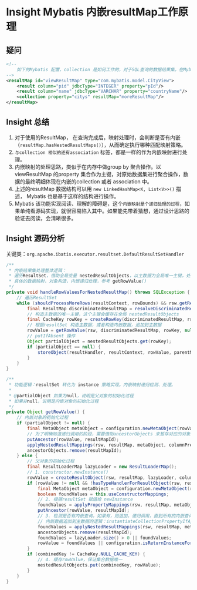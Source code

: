 # Insight Mybatis 内嵌resultMap工作原理

## 疑问

```xml
<!--
	如下的Mybatis 配置，collection 是如何工作的，对于SQL查询的数据结果集，在Mybatis 映射生成对象时，怎样组装的？
-->
<resultMap id="viewResultMap" type="com.mybatis.model.CityView">
	<result column="pid" jdbcType="INTEGER" property="pId"/>
    <result column="name" jdbcType="VARCHAR" property="countryName"/>
	<collection property="citys" resultMap="moreResultMap"/>
</resultMap>

```

## Insight 总结

1. 对于使用的ResultMap， 在查询完成后，映射处理时，会判断是否有内嵌（`resultMap.hasNestedResultMaps()`），从而确定执行哪种匹配映射策略。
2. `与collection 相似的还有association` 标签，都是一样的作为内嵌映射进行处理。
3. 内嵌映射的处理思路，类似于在内存中做group by 聚合操作。以viewResultMap 的property 集合作为主键，对原始数据集进行聚合操作，数据的最终明细体现在内嵌的collection 或者 association 中。
4. 上述的resultMap 数据结构可以用 `new LinkedHashMap<K, List<V>>()` 描述， Mybatis 也是基于这样的结构进行操作。
5. Mybatis 该功能实现阅读、理解的障碍是，这个`内嵌映射是个递归处理的过程`，如果单纯看源码实现，就很容易陷入其中。如果能先带着猜想，通过设计思路的验证去阅读，会清晰很多。



## Insight 源码分析


关键类：`org.apache.ibatis.executor.resultset.DefaultResultSetHandler`

```java
/**
 * 内嵌结果集处理整体逻辑：
 * 遍历ResultSet，借助全局变量 nestedResultObjects，以主数据为全局唯一主键，处理带有内嵌配置的结果集。类似于在内存中做group by 聚合操作。
 * 具体的数据映射，对象构造，内嵌递归处理，参考 getRowValue()
 */
private void handleRowValuesForNestedResultMap() throws SQLException {
	// 遍历ResultSet
	while (shouldProcessMoreRows(resultContext, rowBounds) && rsw.getResultSet().next()) {
		final ResultMap discriminatedResultMap = resolveDiscriminatedResultMap(rsw.getResultSet(), resultMap, null);
		// 构造主数据的唯一主键，这个主键会缓存在全局 nestedResultObjects
		final CacheKey rowKey = createRowKey(discriminatedResultMap, rsw, null);
		// 根据resultSet 构造主数据，或者构造内嵌数据，追加到主数据
		rowValue = getRowValue(rsw, discriminatedResultMap, rowKey, null, partialObject);
		// putIfAbsent 操作
		Object partialObject = nestedResultObjects.get(rowKey);
		if (partialObject == null) {
			storeObject(resultHandler, resultContext, rowValue, parentMapping, rsw.getResultSet());
		}
	}
}
```



```java
/**
 * 功能逻辑：resultSet 转化为 instance 策略实现。内嵌映射递归检测、处理。
 *
 * @partialObject 如果为null，说明是父对象的初始化过程
 * 如果非null，说明是内嵌对象的初始化过程
 */
private Object getRowValue() {
	// 内嵌对象的初始化过程
	if (partialObject != null) {
		final MetaObject metaObject = configuration.newMetaObject(rowValue);
		// 为了明确知道递归调用的阶段，需要借助ancestorObjects 来暂存对应的对象实例。递归完后remove。
		putAncestor(rowValue, resultMapId);
		applyNestedResultMappings(rsw, resultMap, metaObject, columnPrefix, combinedKey, false);
		ancestorObjects.remove(resultMapId);
	} else {
		// 父对象的初始化过程
		final ResultLoaderMap lazyLoader = new ResultLoaderMap();
		// 1. constructor.newInstance() 
		rowValue = createResultObject(rsw, resultMap, lazyLoader, columnPrefix);
		if (rowValue != null && !hasTypeHandlerForResultObject(rsw, resultMap.getType())) {
			final MetaObject metaObject = configuration.newMetaObject(rowValue);
			boolean foundValues = this.useConstructorMappings;
			// 2. 根据resultSet 赋值给 newInstance
			foundValues = applyPropertyMappings(rsw, resultMap, metaObject, lazyLoader, columnPrefix) || foundValues;
			putAncestor(rowValue, resultMapId);
			// 3. 检测是否有内嵌查询，如果有，则追加。递归调用，直到所有的内嵌查询查询完成。
			// 内嵌数据追加到主数据的逻辑：instantiateCollectionPropertyIfAppropriate -> 内嵌查询getRowValue() -> linkObjects
			foundValues = applyNestedResultMappings(rsw, resultMap, metaObject, columnPrefix, combinedKey, true) || foundValues;
			ancestorObjects.remove(resultMapId);
			foundValues = lazyLoader.size() > 0 || foundValues;
			rowValue = foundValues || configuration.isReturnInstanceForEmptyRow() ? rowValue : null;
		}
		if (combinedKey != CacheKey.NULL_CACHE_KEY) {
            // 4. 缓存rowValue，保证集合数据唯一
			nestedResultObjects.put(combinedKey, rowValue);
		}
	}
}
```



